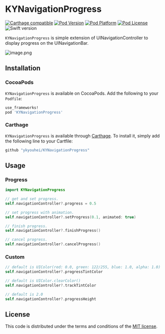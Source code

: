 # KYNavigationProgress

[![Carthage compatible](https://img.shields.io/badge/Carthage-compatible-4BC51D.svg?style=flat)](https://github.com/Carthage/Carthage)
[![Pod Version](http://img.shields.io/cocoapods/v/KYNavigationProgress.svg?style=flat)](http://cocoadocs.org/docsets/KYNavigationProgress/)
[![Pod Platform](http://img.shields.io/cocoapods/p/KYNavigationProgress.svg?style=flat)](http://cocoadocs.org/docsets/KYNavigationProgress/)
[![Pod License](http://img.shields.io/cocoapods/l/KYNavigationProgress.svg?style=flat)](https://github.com/ykyohei/KYNavigationProgress/blob/master/LICENSE)
![Swift version](https://img.shields.io/badge/swift-4.0-orange.svg)

`KYNavigationProgress` is simple extension of UINavigationController to display progress on the UINavigationBar.


![image.png](https://cloud.githubusercontent.com/assets/5757351/12037003/690bc894-ae8e-11e5-8c2f-864aef9a7cb4.gif "image.png")


## Installation

### CocoaPods

`KYNavigationProgress` is available on CocoaPods.
Add the following to your `Podfile`:

```ruby
use_frameworks!
pod 'KYNavigationProgress'
```

### Carthage
`KYNavigationProgress` is available through [Carthage](https://github.com/Carthage/Carthage). To install it, simply add the following line to your Cartfile:

```ruby
github "ykyouhei/KYNavigationProgress"
```


## Usage

### Progress
```Swift
import KYNavigationProgress

// get and set progress.
self.navigationController?.progress = 0.5

// set progress with animation.
self.navigationController?.setProgress(0.1, animated: true)

// finish progress.
self.navigationController?.finishProgress()

// cancel progress.
self.navigationController?.cancelProgress()
```

### Custom
```Swift
// default is UIColor(red: 0.0, green: 122/255, blue: 1.0, alpha: 1.0)
self.navigationController?.progressTintColor

// default is UIColor.clearColor()
self.navigationController?.trackTintColor

// default is 2.0
self.navigationController?.progressHeight
```

## License

This code is distributed under the terms and conditions of the [MIT license](LICENSE). 

